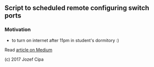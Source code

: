 ## Script to scheduled remote configuring switch ports

### Motivation
- to turn on internet after 11pm in student's dormitory :)

Read [article on Medium](https://medium.com/@jozefcipa/how-i-bypassed-with-our-school-internet-system-twice-ca6e9e61f016)

(c) 2017 Jozef Cipa